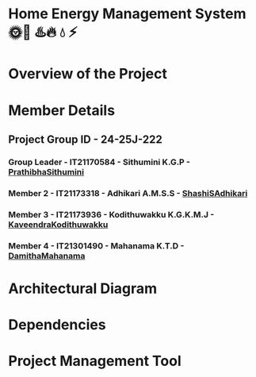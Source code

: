 # Home Energy Management System 🌞🔋 ♨️🔥 💧 ⚡


# Overview of the Project

# Member Details

  ## Project Group ID - 24-25J-222
  ### Group Leader - IT21170584 - Sithumini K.G.P - [PrathibhaSithumini](https://github.com/PrathibhaSithu)
  ### Member 2 - IT21173318 - Adhikari A.M.S.S - [ShashiSAdhikari](https://github.com/ShashiSAdhikari)
  ### Member 3 - IT21173936 - Kodithuwakku K.G.K.M.J - [KaveendraKodithuwakku](https://github.com/kaveeeee)
  ### Member 4 - IT21301490 - Mahanama K.T.D - [DamithaMahanama](https://github.com/DamithaMahanama)

# Architectural Diagram

# Dependencies

# Project Management Tool
